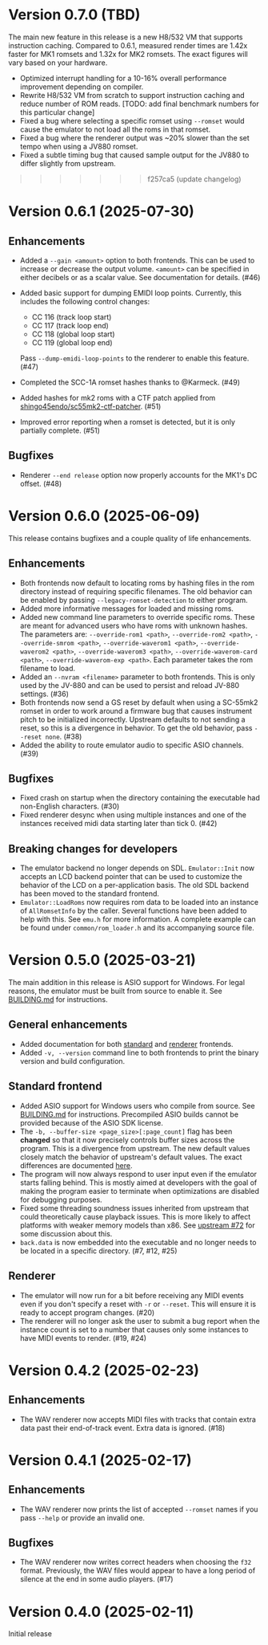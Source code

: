 # Version 0.7.0 (TBD)

The main new feature in this release is a new H8/532 VM that supports
instruction caching. Compared to 0.6.1, measured render times are 1.42x faster
for MK1 romsets and 1.32x for MK2 romsets. The exact figures will vary based on
your hardware.

- Optimized interrupt handling for a 10-16% overall performance improvement
  depending on compiler.
- Rewrite H8/532 VM from scratch to support instruction caching and reduce
  number of ROM reads. [TODO: add final benchmark numbers for this particular
  change]
- Fixed a bug where selecting a specific romset using `--romset` would cause
  the emulator to not load all the roms in that romset.
- Fixed a bug where the renderer output was ~20% slower than the set tempo when
  using a JV880 romset.
- Fixed a subtle timing bug that caused sample output for the JV880 to differ
  slightly from upstream.

>>>>>>> f257ca5 (update changelog)

# Version 0.6.1 (2025-07-30)

## Enhancements

- Added a `--gain <amount>` option to both frontends. This can be used to
  increase or decrease the output volume. `<amount>` can be specified in either
  decibels or as a scalar value. See documentation for details. (#46)
- Added basic support for dumping EMIDI loop points. Currently, this includes
  the following control changes:

  - CC 116 (track loop start)
  - CC 117 (track loop end)
  - CC 118 (global loop start)
  - CC 119 (global loop end)

  Pass `--dump-emidi-loop-points` to the renderer to enable this feature. (#47)
- Completed the SCC-1A romset hashes thanks to @Karmeck. (#49)
- Added hashes for mk2 roms with a CTF patch applied from
  [shingo45endo/sc55mk2-ctf-patcher](https://github.com/shingo45endo/sc55mk2-ctf-patcher).
  (#51)
- Improved error reporting when a romset is detected, but it is only partially
  complete. (#51)

## Bugfixes

- Renderer `--end release` option now properly accounts for the MK1's DC
  offset. (#48)

# Version 0.6.0 (2025-06-09)

This release contains bugfixes and a couple quality of life enhancements.

## Enhancements

- Both frontends now default to locating roms by hashing files in the rom
  directory instead of requiring specific filenames. The old behavior can be
  enabled by passing `--legacy-romset-detection` to either program.
- Added more informative messages for loaded and missing roms.
- Added new command line parameters to override specific roms. These are meant
  for advanced users who have roms with unknown hashes. The parameters are:
  `--override-rom1 <path>`, `--override-rom2 <path>`, `--override-smrom
  <path>`, `--override-waverom1 <path>`, `--override-waverom2 <path>`,
  `--override-waverom3 <path>`, `--override-waverom-card <path>`,
  `--override-waverom-exp <path>`. Each parameter takes the rom filename to
  load.
- Added an `--nvram <filename>` parameter to both frontends. This is only used
  by the JV-880 and can be used to persist and reload JV-880 settings. (#36)
- Both frontends now send a GS reset by default when using a SC-55mk2 romset in
  order to work around a firmware bug that causes instrument pitch to be
  initialized incorrectly. Upstream defaults to not sending a reset, so this is
  a divergence in behavior. To get the old behavior, pass `--reset none`. (#38)
- Added the ability to route emulator audio to specific ASIO channels. (#39)

## Bugfixes

- Fixed crash on startup when the directory containing the executable had
  non-English characters. (#30)
- Fixed renderer desync when using multiple instances and one of the instances
  received midi data starting later than tick 0. (#42)

## Breaking changes for developers

- The emulator backend no longer depends on SDL. `Emulator::Init` now accepts
  an LCD backend pointer that can be used to customize the behavior of the LCD
  on a per-application basis. The old SDL backend has been moved to the
  standard frontend.
- `Emulator::LoadRoms` now requires rom data to be loaded into an instance of
  `AllRomsetInfo` by the caller. Several functions have been added to help with
  this. See `emu.h` for more information. A complete example can be found under
  `common/rom_loader.h` and its accompanying source file.

# Version 0.5.0 (2025-03-21)

The main addition in this release is ASIO support for Windows. For legal
reasons, the emulator must be built from source to enable it. See
[BUILDING.md](BUILDING.md) for instructions.

## General enhancements

- Added documentation for both [standard](doc/standard_frontend.md) and
  [renderer](doc/renderer_frontend.md) frontends.
- Added `-v, --version` command line to both frontends to print the binary
  version and build configuration.

## Standard frontend

- Added ASIO support for Windows users who compile from source. See
  [BUILDING.md](BUILDING.md) for instructions. Precompiled ASIO builds cannot
  be provided because of the ASIO SDK license.
- The `-b, --buffer-size <page_size>[:page_count]` flag has been **changed** so
  that it now precisely controls buffer sizes across the program. This is a
  divergence from upstream. The new default values closely match the behavior
  of upstream's default values. The exact differences are documented
  [here](doc/standard_frontend.md#-b---buffer-size-sizecount).
- The program will now always respond to user input even if the emulator starts
  falling behind. This is mostly aimed at developers with the goal of making
  the program easier to terminate when optimizations are disabled for debugging
  purposes.
- Fixed some threading soundness issues inherited from upstream that could
  theoretically cause playback issues. This is more likely to affect platforms
  with weaker memory models than x86. See [upstream
  #72](https://github.com/nukeykt/Nuked-SC55/pull/72) for some discussion about
  this.
- `back.data` is now embedded into the executable and no longer needs to be
  located in a specific directory. (#7, #12, #25)

## Renderer

- The emulator will now run for a bit before receiving any MIDI events even if
  you don't specify a reset with `-r` or `--reset`. This will ensure it is
  ready to accept program changes. (#20)
- The renderer will no longer ask the user to submit a bug report when the
  instance count is set to a number that causes only some instances to have
  MIDI events to render. (#19, #24)

# Version 0.4.2 (2025-02-23)

## Enhancements

- The WAV renderer now accepts MIDI files with tracks that contain extra data
  past their end-of-track event. Extra data is ignored. (#18)

# Version 0.4.1 (2025-02-17)

## Enhancements

- The WAV renderer now prints the list of accepted `--romset` names if you pass
  `--help` or provide an invalid one.

## Bugfixes

- The WAV renderer now writes correct headers when choosing the `f32` format.
  Previously, the WAV files would appear to have a long period of silence at
  the end in some audio players. (#17)

# Version 0.4.0 (2025-02-11)

Initial release
